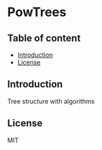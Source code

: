 # PowTrees

## Table of content

- [Introduction](#introduction)
- [License](#license)



## Introduction

Tree structure with algorithms



## License

MIT
